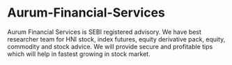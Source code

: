 # Aurum-Financial-Services
Aurum Financial Services is SEBI registered advisory. We have best researcher team for HNI stock, index futures, equity derivative pack, equity, commodity and stock advice. We will provide secure and profitable tips which will help in fastest growing in stock market.
